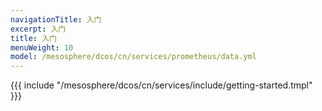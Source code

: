 ```yaml
---
navigationTitle: 入门
excerpt: 入门
title: 入门
menuWeight: 10
model: /mesosphere/dcos/cn/services/prometheus/data.yml
---
```


{{{ include "/mesosphere/dcos/cn/services/include/getting-started.tmpl" }}}
